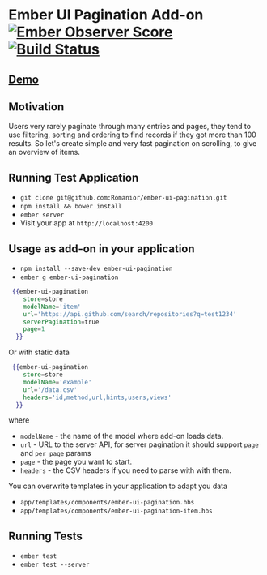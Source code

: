 # Ember UI Pagination Add-on [![Ember Observer Score](http://emberobserver.com/badges/ember-ui-pagination.svg)](http://emberobserver.com/addons/ember-ui-pagination) [![Build Status](https://travis-ci.org/Romanior/ember-ui-pagination.svg)](https://travis-ci.org/Romanior/ember-ui-pagination)

## [Demo](http://peaceful-beyond-1130.herokuapp.com/scrolling-exp)

## Motivation

Users very rarely paginate through many entries and pages, they tend to use filtering, sorting and ordering
to find records if they got more than 100 results. So let's create simple and very fast pagination on scrolling, to
give an overview of items.


## Running Test Application

* `git clone git@github.com:Romanior/ember-ui-pagination.git`
* `npm install && bower install`
* `ember server`
* Visit your app at `http://localhost:4200`


## Usage as add-on in your application

* `npm install --save-dev ember-ui-pagination`
* `ember g ember-ui-pagination`

```handlebars
 {{ember-ui-pagination
    store=store
    modelName='item'
    url='https://api.github.com/search/repositories?q=test1234'
    serverPagination=true
    page=1
  }}
```

Or with static data

```handlebars
 {{ember-ui-pagination
    store=store
    modelName='example'
    url='/data.csv'
    headers='id,method,url,hints,users,views'
  }}
```
where
* `modelName` - the name of the model where add-on loads data.
* `url` - URL to the server API, for server pagination it should support `page` and `per_page` params
* `page` - the page you want to start.
* `headers` - the CSV headers if you need to parse with with them.


You can overwrite templates in your application to adapt you data
* `app/templates/components/ember-ui-pagination.hbs`
* `app/templates/components/ember-ui-pagination-item.hbs`


## Running Tests

* `ember test`
* `ember test --server`
